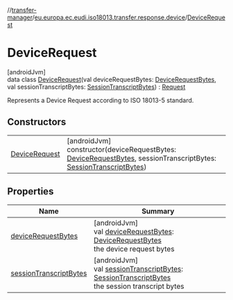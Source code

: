 //[transfer-manager](../../../index.md)/[eu.europa.ec.eudi.iso18013.transfer.response.device](../index.md)/[DeviceRequest](index.md)

# DeviceRequest

[androidJvm]\
data class [DeviceRequest](index.md)(val deviceRequestBytes: [DeviceRequestBytes](../../eu.europa.ec.eudi.iso18013.transfer/-device-request-bytes/index.md), val sessionTranscriptBytes: [SessionTranscriptBytes](../../eu.europa.ec.eudi.iso18013.transfer/-session-transcript-bytes/index.md)) : [Request](../../eu.europa.ec.eudi.iso18013.transfer.response/-request/index.md)

Represents a Device Request according to ISO 18013-5 standard.

## Constructors

| | |
|---|---|
| [DeviceRequest](-device-request.md) | [androidJvm]<br>constructor(deviceRequestBytes: [DeviceRequestBytes](../../eu.europa.ec.eudi.iso18013.transfer/-device-request-bytes/index.md), sessionTranscriptBytes: [SessionTranscriptBytes](../../eu.europa.ec.eudi.iso18013.transfer/-session-transcript-bytes/index.md)) |

## Properties

| Name | Summary |
|---|---|
| [deviceRequestBytes](device-request-bytes.md) | [androidJvm]<br>val [deviceRequestBytes](device-request-bytes.md): [DeviceRequestBytes](../../eu.europa.ec.eudi.iso18013.transfer/-device-request-bytes/index.md)<br>the device request bytes |
| [sessionTranscriptBytes](session-transcript-bytes.md) | [androidJvm]<br>val [sessionTranscriptBytes](session-transcript-bytes.md): [SessionTranscriptBytes](../../eu.europa.ec.eudi.iso18013.transfer/-session-transcript-bytes/index.md)<br>the session transcript bytes |

